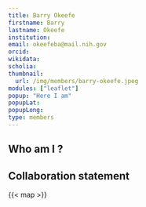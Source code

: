 ```yaml
---
title: Barry Okeefe
firstname: Barry
lastname: Okeefe
institution: 
email: okeefeba@mail.nih.gov
orcid: 
wikidata: 
scholia: 
thumbnail:
  url: /img/members/barry-okeefe.jpeg
modules: ["leaflet"]
popup: "Here I am"
popupLat: 
popupLong: 
type: members
---
```


## Who am I ?

## Collaboration statement

{{< map >}}
